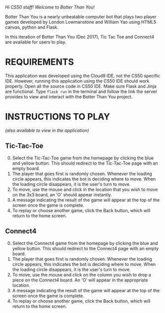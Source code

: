 *Hi CS50 staff! Welcome to Botter Than You!*

Botter Than You is a nearly unbeatable computer bot that plays two player games developed by London Lowmanstone and William Yao using HTML5 canvas, python and Flask.

In this iteration of Botter Than You (Dec 2017), Tic Tac Toe and Connect4 are available for users to play.

REQUIREMENTS
============

This application was developed using the Cloud9 IDE, not the CS50 specific IDE. However, running this application using the CS50 IDE should work properly. 
Open all the source code in CS50 IDE. Make sure Flask and Jinja are functional. Type `flask run` in the terminal and follow the link the server 
provides to view and interact with the Botter Than You project.


INSTRUCTIONS TO PLAY
====================
*(also available to view in the application)*

Tic-Tac-Toe
-----------

0. Select the Tic-Tac-Toe game from the homepage by clicking the blue and yellow button. This should redirect to the Tic-Tac-Toe page with an empty board.
1. The player that goes first is randomly chosen. Whenever the loading circle appears, this indicates the bot is deciding where to move. When the loading circle disappears, it is the user's turn 
to move.
2. To move, use the mouse and click in the location that you wish to move on the 3x3 board, an 'O' should appear instantly.
3. A message indicating the result of the game will appear at the top of the screen once the game is complete.
4. To replay or choose another game, click the Back button, which will return to the home screen.

Connect4
--------

0. Select the Connect4 game from the homepage by clicking the blue and yellow button. This should redirect to the Connect4 page with an empty board.
1. The player that goes first is randomly chosen. Whenever the loading circle appears, this indicates the bot is deciding where to move. When the loading circle disappears, it is the user's turn 
to move.
2. To move, use the mouse and click on the column you wish to drop a piece on the Connect4 board. An 'O' will appear in the appropriate location.
3. A message indicating the result of the game will appear at the top of the screen once the game is complete.
4. To replay or choose another game, click the Back button, which will return to the home screen.